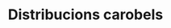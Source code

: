 ---
title: "Distribucions carobels"
url: /santa-coloma-de-gramenet/distribucions-carobels/
shop: Kosmetik
---